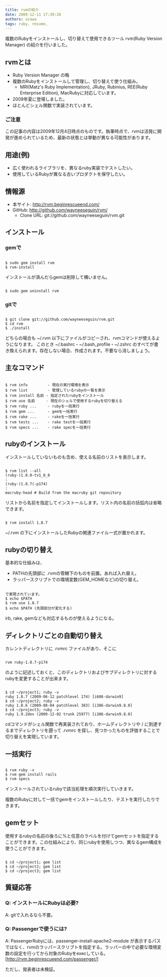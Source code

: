 ```yaml
---
title: rvmの紹介
date: 2009-12-11 17:39:28
authors: ozawa
tags: ruby, resume, 
---
```

<p>複数のRubyをインストールし、切り替えて使用できるツール rvm(Ruby Version Manager) の紹介を行いました。<p>
<!--more-->
<h2>rvmとは</h2>
<ul>
	<li>Ruby Version Manager の略</li>
	<li>複数のRubyをインストールして管理し、切り替えて使う仕組み。<ul>
		<li>MRI(Matz's Ruby Implementation), JRuby, Rubinius, REE(Ruby Enterprise Edition), MacRubyに対応しています。</li>
	</ul></li>
	<li>2009年夏に登場しました。</li>
	<li>ほとんどシェル関数で実装されています。</li>
</ul>

<h3>ご注意</h3>
<p>この記事の内容は2009年12月4日時点のものです。執筆時点で、rvmは活発に開発が進められているため、最新の状態とは挙動が異なる可能性があります。</p>

<h2>用途(例)</h2>
<ul>
	<li>広く使われるライブラリを、異なるruby実装でテストしたい。</li>
	<li>使用しているRubyが異なる古いプロダクトを保守したい。</li>
</ul>
<h2>情報源</h2>
<ul>
	<li>本サイト: <a href="http://rvm.beginrescueend.com/" class="external">http://rvm.beginrescueend.com/</a></li>
	<li>GitHub: <a href="http://github.com/wayneeseguin/rvm/" class="external">http://github.com/wayneeseguin/rvm/</a>
		<ul>
			<li>Clone URL: git://github.com/wayneeseguin/rvm.git</li>
		</ul>
	</li>
</ul>
<h2>インストール</h2>
<h3>gemで</h3>
<pre><code>
$ sudo gem install rvm
$ rvm-install
</code></pre>
<p>インストールが済んだらgemは削除して構いません。</p>
<pre><code>
$ sudo gem uninstall rvm
</code></pre>
<h3>gitで</h3>
<pre><code>
$ git clone git://github.com/wayneeseguin/rvm.git
$ cd rvm
$ ./install
</code></pre>
<p>どちらの場合も ~/.rvm 以下にファイルがコピーされ、rvmコマンドが使えるようになります。
このとき ~/.bashrc・~/.bash_profile・~/.zshrc のすべてが書き換えられます。存在しない場合、作成されます。不要なら消しましょう。</p>
<h2>主なコマンド</h2>
<pre><code>
$ rvm info         - 現在の実行環境を表示
$ rvm list         - 管理しているrubyの一覧を表示
$ rvm install 名前 - 指定されたrubyをインストール
$ rvm use 名前     - 現在のシェルで使用するrubyを切り替える
$ rvm ruby ...     - rubyを一括実行
$ rvm gem ...      - gemを一括実行
$ rvm rake ...     - rakeを一括実行
$ rvm tests ...    - rake testを一括実行
$ rvm specs ...    - rake specを一括実行
</code></pre>
<h2>rubyのインストール</h2>
インストールしていないものも含め、使える名前のリストを表示します。
<pre><code>
$ rvm list --all
(ruby-)1.8.0-tv1_8_0
:
(ruby-)1.8.7(-p174)
:
macruby-head # Build from the macruby git repository
</code></pre>
リストから名前を指定してインストールします。リスト内の名前の括弧内は省略できます。
<pre><code>
$ rvm install 1.8.7
</code></pre>
<p>~/.rvm の下にインストールしたRubyの関連ファイル一式が置かれます。</p>
<h2>rubyの切り替え</h2>
<p>基本的な仕組みは、</p>
<ul>
	<li>PATHの先頭部に .rvmの管轄下のものを前置。あれば入れ替え。</li>
	<li>ラッパースクリプトでの環境変数(GEM_HOMEなど)の切り替え。</li>
</ul>
<pre><code>
で実現されています。
$ echo $PATH
$ rvm use 1.8.7
$ echo $PATH (先頭部分が変化する)
</code></pre>
<p>irb, rake, gemなども対応するものが使えるようになる。</p>
<h2>ディレクトリごとの自動切り替え</h2>
<p>カレントディレクトリに .rvmrc ファイルがあり、そこに</p>
<pre><code>
rvm ruby-1.8.7-p174
</code></pre>
<p>のように記述しておくと、このディレクトリおよびサブディレクトリに対するrubyを変更することが出来ます。</p>
<pre><code>
$ cd ~/project1; ruby -v
ruby 1.8.7 (2009-06-12 patchlevel 174) [i686-darwin9]
$ cd ~/project2; ruby -v
ruby 1.8.6 (2009-08-04 patchlevel 383) [i386-darwin9.8.0]
$ cd ~/project3; ruby -v
ruby 1.9.2dev (2009-12-02 trunk 25977) [i386-darwin9.8.0]
</code></pre>
<p>cdコマンドがシェル関数で再実装されており、ホームディレクトリや / に到達するまでディレクトリを遡って .rvmrc を探し、見つかったものを評価することで切り替えを実現しています。</p>

<h2>一括実行</h2>
<pre><code>
$ rvm ruby -v
$ rvm gem install rails
$ rvm specs
</code></pre>
<p>インストールされているrubyで該当処理を順次実行していきます。</p>
<p>複数のRubyに対して一括でgemをインストールしたり、テストを実行したりできます。</p>

<h2>gemセット</h2>
<p>使用するrubyの名前の後ろに%と任意のラベルを付けてgemセットを指定することができます。この仕組みにより、同じrubyを使用しつつ、異なるgem構成を使うことができます。</p>
<pre><code>
$ cd ~/project1; gem list
$ cd ~/project2; gem list
$ cd ~/project3; gem list
</code></pre>

<h2>質疑応答</h2>
<h3>Q: インストールにRubyは必要?</h3>
<p>A: gitで入れるなら不要。</p>
<h3>Q: Passengerで使うには?</h3>
<p>A: PassengerRubyには、passenger-install-apache2-module が表示するパスではなく、rvmのラッパースクリプトを指定する。ラッパーの中で必要な環境変数の設定を行ってから対象のRubyをexecしている。
[<a href="http://rvm.beginrescueend.com/passenger/" class="external">http://rvm.beginrescueend.com/passenger/</a>]</p>
<p>ただし、発表者は未検証。</p>